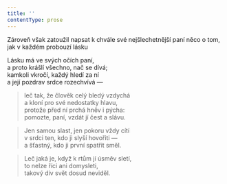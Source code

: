 ```yaml
---
title: ''
contentType: prose
---
```


Zároveň však zatoužil napsat k chvále své nejšlechetnější paní něco o tom, jak v každém probouzí lásku

Lásku má ve svých očích paní,  
a proto krášlí všechno, nač se dívá;  
kamkoli vkročí, každý hledí za ní  
a její pozdrav srdce rozechvívá —

> leč tak, že člověk celý bledý vzdychá  
> a kloní pro své nedostatky hlavu,  
> protože před ní prchá hněv i pýcha:  
> pomozte, paní, vzdát jí čest a slávu.

> Jen samou slast, jen pokoru vždy cítí  
> v srdci ten, kdo ji slyší hovořiti —  
> a šťastný, kdo ji první spatřit směl.

> Leč jaká je, když k rtům jí úsměv sletí,  
> to nelze říci ani domysleti,  
> takový div svět dosud neviděl.
